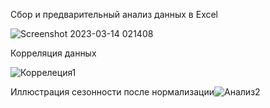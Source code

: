 Сбор и предварительный анализ данных в Excel 


![Screenshot 2023-03-14 021408](https://user-images.githubusercontent.com/126348122/229847440-008aa25a-55d8-4ad9-9c95-a3882b1aa074.jpg)

Корреляция данных

![Коррелеция1](https://user-images.githubusercontent.com/126348122/229848448-9e13c02e-907d-48f0-aa06-5da744c10fc9.png)

Иллюстрация сезонности после нормализации![Анализ2](https://user-images.githubusercontent.com/126348122/229848226-eb4b28fa-c71a-4d11-b866-ba9d1c784f1c.png)
